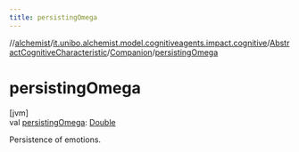 ```yaml
---
title: persistingOmega
---
```

//[alchemist](../../../../index.html)/[it.unibo.alchemist.model.cognitiveagents.impact.cognitive](../../index.html)/[AbstractCognitiveCharacteristic](../index.html)/[Companion](index.html)/[persistingOmega](persisting-omega.html)



# persistingOmega



[jvm]\
val [persistingOmega](persisting-omega.html): [Double](https://kotlinlang.org/api/latest/jvm/stdlib/kotlin/-double/index.html)



Persistence of emotions.




